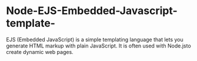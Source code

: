 # Node-EJS-Embedded-Javascript-template-
EJS (Embedded JavaScript) is a simple templating language that lets you generate HTML markup with plain JavaScript. It is often used with Node.jsto create dynamic web pages.
